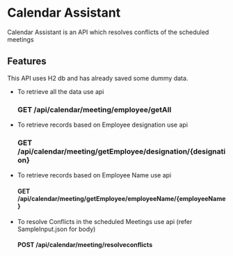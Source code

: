 # Calendar Assistant
Calendar Assistant is an API which resolves conflicts of the scheduled meetings

## Features
This API uses H2 db and has already saved some dummy data.
- To retrieve all the data use api 
  ### GET /api/calendar/meeting/employee/getAll

- To retrieve records based on Employee designation use api
  ### GET /api/calendar/meeting/getEmployee/designation/{designation}
- To retrieve records based on Employee Name use api
  #### GET /api/calendar/meeting/getEmployee/employeeName/{employeeName}
- To resolve Conflicts in the scheduled Meetings use api (refer SampleInput.json for body)
  #### POST /api/calendar/meeting/resolveconflicts



